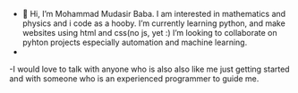 - 👋 Hi, I’m  Mohammad Mudasir Baba.
I am interested in mathematics and physics and i code as a hooby.
 I’m currently learning python, and make websites using html and css(no js, yet :)
 I’m looking to collaborate on pyhton projects especially automation and machine learning.
 -
 -I would love to talk with anyone who is also also like me just getting started and with someone who is an experienced programmer to guide me.




